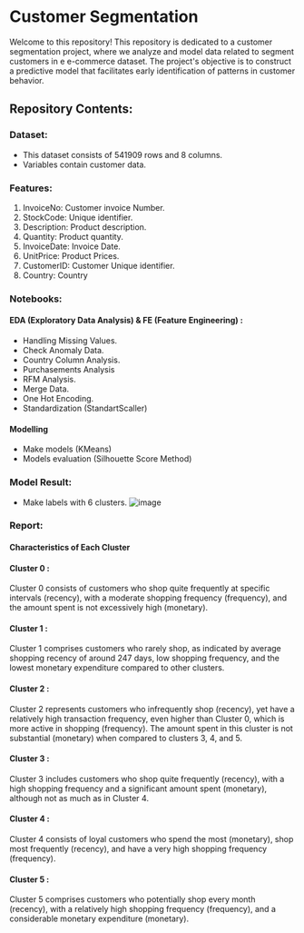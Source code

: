 # Customer Segmentation
Welcome to this repository! This repository is dedicated to a customer segmentation project, where we analyze and model data related to segment customers in e e-commerce dataset. The project's objective is to construct a predictive model that facilitates early identification of patterns in customer behavior.

## Repository Contents:
### Dataset: 
- This dataset consists of 541909 rows and 8 columns.
- Variables contain customer data.

### Features:
1. 	InvoiceNo: Customer invoice Number.
2. 	StockCode: Unique identifier.
3. 	Description: Product description.
4. 	Quantity: Product quantity.
5. 	InvoiceDate: Invoice Date.
6. 	UnitPrice: Product Prices.
7. 	CustomerID: Customer Unique identifier.
8. 	Country: Country

### Notebooks:

#### EDA (Exploratory Data Analysis) & FE (Feature Engineering) : 
- Handling Missing Values.
- Check Anomaly Data.
- Country Column Analysis.
- Purchasements Analysis
- RFM Analysis.
- Merge Data.
- One Hot Encoding.
- Standardization (StandartScaller)

#### Modelling
- Make models (KMeans)
- Models evaluation (Silhouette Score Method)

### Model Result:
- Make labels with 6 clusters.
![image](https://github.com/MojjoMujju/DS_Project_Portfolio/assets/84460310/9357bf70-0d15-4250-ba91-426596d51b06)

### Report:
#### Characteristics of Each Cluster
#### Cluster 0 : 
Cluster 0 consists of customers who shop quite frequently at specific intervals (recency), with a moderate shopping frequency (frequency), and the amount spent is not excessively high (monetary).

#### Cluster 1 : 
Cluster 1 comprises customers who rarely shop, as indicated by average shopping recency of around 247 days, low shopping frequency, and the lowest monetary expenditure compared to other clusters.

#### Cluster 2 : 
Cluster 2 represents customers who infrequently shop (recency), yet have a relatively high transaction frequency, even higher than Cluster 0, which is more active in shopping (frequency). The amount spent in this cluster is not substantial (monetary) when compared to clusters 3, 4, and 5.

#### Cluster 3 : 
Cluster 3 includes customers who shop quite frequently (recency), with a high shopping frequency and a significant amount spent (monetary), although not as much as in Cluster 4.

#### Cluster 4 : 
Cluster 4 consists of loyal customers who spend the most (monetary), shop most frequently (recency), and have a very high shopping frequency (frequency).

#### Cluster 5 :
Cluster 5 comprises customers who potentially shop every month (recency), with a relatively high shopping frequency (frequency), and a considerable monetary expenditure (monetary).
